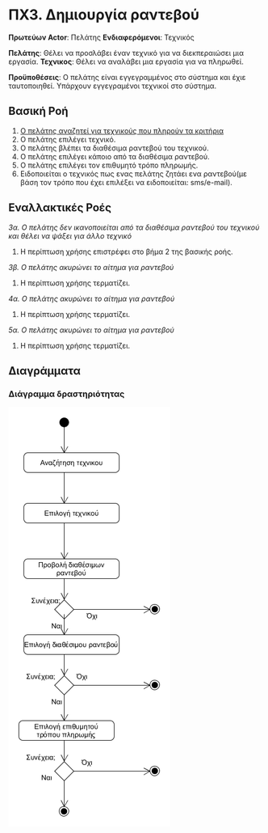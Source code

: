 # ΠΧ3. Δημιουργία ραντεβού

**Πρωτεύων Actor**: Πελάτης
**Ενδιαφερόμενοι**: Τεχνικός

 
**Πελάτης**: Θέλει να προσλάβει έναν τεχνικό για να διεκπεραιώσει μια εργασία.
**Τεχνικος**: Θέλει να αναλάβει μια εργασία για να πληρωθεί.
  
**Προϋποθέσεις**: Ο πελάτης είναι εγγεγραμμένος στο σύστημα και έχιε ταυτοποιηθεί. Υπάρχουν εγγεγραμένοι τεχνικοί στο σύστημα.

## Βασική Ροή

1. [Ο πελάτης αναζητεί για τεχνικούς που πληρούν τα κριτήρια](uc2-technician-search.md)
2. Ο πελάτης επιλέγει τεχνικό.
3. Ο πελάτης βλέπει τα διαθέσιμα ραντεβού του τεχνικού.
4. Ο πελάτης επιλέγει κάποιο από τα διαθέσιμα ραντεβού.
5. Ο πελάτης επιλέγει τον επιθυμητό τρόπο πληρωμής.
6. Ειδοποιείται ο τεχνικός πως ενας πελάτης ζητάει ενα ραντεβού(με βάση τον τρόπο που έχει επιλέξει να ειδοποιείται: sms/e-mail).

## Εναλλακτικές Ροές

*3α. Ο πελάτης δεν ικανοποιείται από τα διαθέσιμα ραντεβού του τεχνικού και θέλει να ψάξει για άλλο τεχνικό*
1. Η περίπτωση χρήσης επιστρέφει στο βήμα 2 της βασικής ροής.

*3β. Ο πελάτης ακυρώνει το αίτημα για ραντεβού*
1. Η περίπτωση χρήσης τερματίζει.

*4α. Ο πελάτης ακυρώνει το αίτημα για ραντεβού*
1. Η περίπτωση χρήσης τερματίζει.

*5α. Ο πελάτης ακυρώνει το αίτημα για ραντεβού*
1. Η περίπτωση χρήσης τερματίζει.
   

## Διαγράμματα

### Διάγραμμα δραστηριότητας 

![Activity diagram](diagrams/uc4-activity.png)


